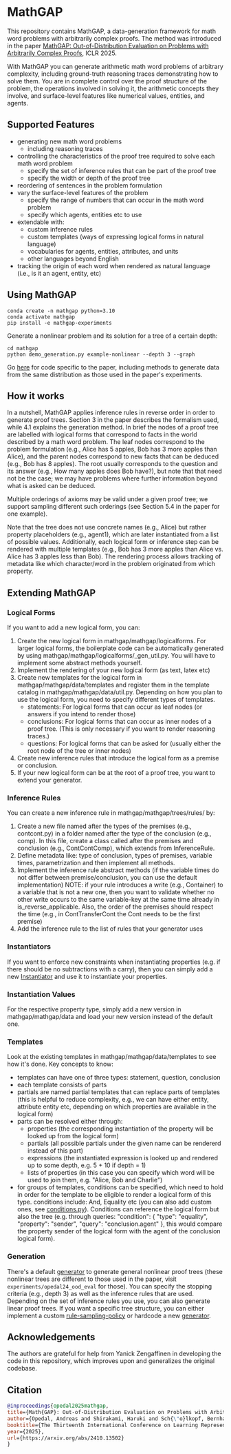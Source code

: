 # MathGAP
This repository contains MathGAP, a data-generation framework for math word problems with arbitrarily complex proofs. The method was introduced in the paper [MathGAP: Out-of-Distribution Evaluation on Problems with Arbitrarily Complex Proofs](https://arxiv.org/abs/2410.13502), ICLR 2025.

With MathGAP you can generate arithmetic math word problems of arbitrary complexity, including ground-truth reasoning traces demonstrating how to solve them. You are in complete control over the proof structure of the problem, the operations involved in solving it, the arithmetic concepts they involve, and surface-level features like numerical values, entities, and agents.

## Supported Features
- generating new math word problems
    - including reasoning traces
- controlling the characteristics of the proof tree required to solve each math word problem
    - specify the set of inference rules that can be part of the proof tree
    - specify the width or depth of the proof tree
- reordering of sentences in the problem formulation
- vary the surface-level features of the problem
    - specify the range of numbers that can occur in the math word problem
    - specify which agents, entities etc to use
- extendable with: 
    - custom inference rules
    - custom templates (ways of expressing logical forms in natural language)
    - vocabularies for agents, entities, attributes, and units
    - other languages beyond English
- tracking the origin of each word when rendered as natural language (i.e., is it an agent, entity, etc)

## Using MathGAP
```
conda create -n mathgap python=3.10
conda activate mathgap
pip install -e mathgap-experiments
```

Generate a nonlinear problem and its solution for a tree of a certain depth:
```
cd mathgap
python demo_generation.py example-nonlinear --depth 3 --graph
```

Go [here](experiments/opedal24_ood_eval) for code specific to the paper, including methods to generate data from the same distribution as those used in the paper's experiments.

## How it works
In a nutshell, MathGAP applies inference rules in reverse order in order to generate proof trees. Section 3 in the paper describes the formalism used, while 4.1 explains the generation method. In brief the nodes of a proof tree are labelled with logical forms that correspond to facts in the world described by a math word problem. The leaf nodes correspond to the problem formulation (e.g., Alice has 5 apples, Bob has 3 more apples than Alice), and the parent nodes correspond to new facts that can be deduced (e.g., Bob has 8 apples). The root usually corresponds to the question and its answer (e.g., How many apples does Bob have?), but note that that need not be the case; we may have problems where further information beyond what is asked can be deduced. 

Multiple orderings of axioms may be valid under a given proof tree; we support sampling different such orderings (see Section 5.4 in the paper for one example).

Note that the tree does not use concrete names (e.g., Alice) but rather property placeholders (e.g., agent1), which are later instantiated from a list of possible values. Additionally, each logical form or inference step can be rendered with multiple templates (e.g., Bob has 3 more apples than Alice vs. Alice has 3 apples less than Bob). The rendering process allows tracking of metadata like which character/word in the problem originated from which property.

## Extending MathGAP
### Logical Forms
If you want to add a new logical form, you can:
1. Create the new logical form in mathgap/mathgap/logicalforms. For larger logical forms, the boilerplate code can be automatically generated by using mathgap/mathgap/logicalforms/_gen_util.py. You will have to implement some abstract methods yourself.
2. Implement the rendering of your new logical form (as text, latex etc)
3. Create new templates for the logical form in mathgap/mathgap/data/templates and register them in the template catalog in mathgap/mathgap/data/util.py. Depending on how you plan to use the logical form, you need to specify different types of templates.
    - statements: For logical forms that can occur as leaf nodes (or answers if you intend to render those)
    - conclusions: For logical forms that can occur as inner nodes of a proof tree. (This is only necessary if you want to render reasoning traces.) 
    - questions: For logical forms that can be asked for (usually either the root node of the tree or inner nodes)
4. Create new inference rules that introduce the logical form as a premise or conclusion.
5. If your new logical form can be at the root of a proof tree, you want to extend your generator.

### Inference Rules
You can create a new inference rule in mathgap/mathgap/trees/rules/ by:
1. Create a new file named after the types of the premises (e.g., contcont.py) in a folder named after the type of the conclusion (e.g., comp). In this file, create a class called after the premises and conclusion (e.g., ContContComp), which extends from InferenceRule.
2. Define metadata like: type of conclusion, types of premises, variable times, parametrization and then implement all methods. 
3. Implement the inference rule abstract methods (if the variable times do not differ between premise/conclusion, you can use the default implementation)
NOTE: if your rule introduces a write (e.g., Container) to a variable that is not a new one, then you want to validate whether no other write occurs to the same variable-key at the same time already in is_reverse_applicable. Also, the order of the premises should respect the time (e.g., in ContTransferCont the Cont needs to be the first premise)
4. Add the inference rule to the list of rules that your generator uses

### Instantiators
If you want to enforce new constraints when instantiating properties (e.g. if there should be no subtractions with a carry), then you can simply add a new [Instantiator](mathgap/instantiate/instantiators.py) and use it to instantiate your properties.

### Instantiation Values
For the respective property type, simply add a new version in mathgap/mathgap/data and load your new version instead of the default one.

### Templates
Look at the existing templates in mathgap/mathgap/data/templates to see how it's done.
Key concepts to know:
- templates can have one of three types: statement, question, conclusion
- each template consists of parts
- partials are named partial templates that can replace parts of templates (this is helpful to reduce complexity, e.g., we can have either entity, attribute entity etc, depending on which properties are available in the logical form)
- parts can be resolved either through: 
    - properties (the corresponding instantiation of the property will be looked up from the logical form)
    - partials (all possible partials under the given name can be rendererd instead of this part)
    - expressions (the instantiated expression is looked up and rendered up to some depth, e.g. 5 + 10 if depth = 1)
    - lists of properties (in this case you can specify which word will be used to join them, e.g. "Alice, Bob and Charlie")
- for groups of templates, conditions can be specified, which need to hold in order for the template to be eligible to render a logical form of this type. conditions include: And, Equality etc (you can also add custom ones, see [conditions.py](mathgap/natlang/templates/condition.py)). Conditions can reference the logical form but also the tree (e.g. through queries: "condition": { "type": "equality", "property": "sender", "query": "conclusion.agent" }, this would compare the property sender of the logical form with the agent of the conclusion logical form).

### Generation
There's a default [generator](mathgap/trees/generators/general.py) to generate general nonlinear proof trees (these nonlinear trees are different to those used in the paper, visit `experiments/opedal24_ood_eval` for those). You can specify the stopping criteria (e.g., depth 3) as well as the inference rules that are used. Depending on the set of inference rules you use, you can also generate linear proof trees.
If you want a specific tree structure, you can either implement a custom [rule-sampling-policy](mathgap/trees/generators/policies/rulesamplingpolicy.py) or hardcode a new [generator](mathgap/trees/generators/generator.py).


## Acknowledgements

The authors are grateful for help from Yanick Zengaffinen in developing the code in this repository, which improves upon and generalizes the original codebase.

## Citation
```bibtex
@inproceedings{opedal2025mathgap,
title={Math{GAP}: Out-of-Distribution Evaluation on Problems with Arbitrarily Complex Proofs},
author={Opedal, Andreas and Shirakami, Haruki and Sch{\"o}lkopf, Bernhard and Saparov, Abulhair and Sachan, Mrinmaya},
booktitle={The Thirteenth International Conference on Learning Representations},
year={2025},
url={https://arxiv.org/abs/2410.13502}
}
